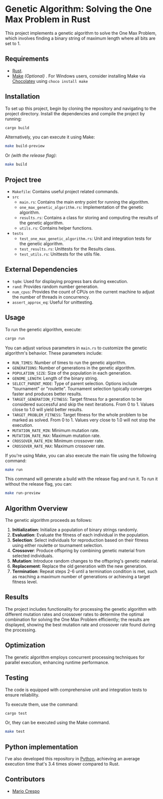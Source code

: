 
# Genetic Algorithm: Solving the One Max Problem in Rust

This project implements a genetic algorithm to solve the One Max Problem, which involves finding a binary string of maximum length where all bits are set to 1.

## Requirements
- [Rust](https://www.rust-lang.org/tools/install).
- [Make](https://www.gnu.org/software/make/) *(Optional)* . For Windows users, consider installing Make via [Chocolatey](https://chocolatey.org/install) using  `choco install make `


## Installation

To set up this project, begin by cloning the repository and navigating to the project directory. Install the dependencies and compile the project by running:
```bash
cargo build
```
Alternatively, you can execute it using Make:
```bash
make build-preview
```
Or *(with the release flag)*:
```bash
make build
```

## Project tree
- `Makefile`: Contains useful project related commands.
- `src`
    - `main.rs`: Contains the main entry point for running the algorithm.
    - `one_max_genetic_algorithm.rs`: Implementation of the genetic algorithm.
    - `results.rs`: Contains a class for storing and computing the results of the genetic algorithm.
    - `utils.rs`: Contains helper functions.
- `tests`
    - `test_one_max_genetic_algorithm.rs`: Unit and integration tests for the genetic algorithm.
    - `test_results.rs`: Unittests for the Results class.
    - `test_utils.rs`: Unittests for the utils file.

## External Dependencies
- `tqdm`: Used for displaying progress bars during execution.
- `rand`: Provides random number generation.
- `num_cpus`: Provides the count of CPUs on the current machine to adjust the number of threads in concurrency.
- `assert_approx_eq`: Useful for unittesting.

## Usage
To run the genetic algorithm, execute:
```bash
cargo run
```
You can adjust various parameters in `main.rs` to customize the genetic algorithm's behavior. These parameters include:

- `RUN_TIMES`: Number of times to run the genetic algorithm.
- `GENERATIONS`: Number of generations in the genetic algorithm.
- `POPULATION_SIZE`: Size of the population in each generation.
- `GENOME_LENGTH`: Length of the binary string.
- `SELECT_PARENT_MODE`: Type of parent selection. Options include "tournament" or "roulette". Tournament selection typically converges faster and produces better results.
- `TARGET_GENERATION_FITNESS`: Target fitness for a generation to be considered successful and skip the next iterations. From 0 to 1. Values close to 1.0 will yield better results.
- `TARGET_PROBLEM_FITNESS`: Target fitness for the whole problem to be marked as solved. From 0 to 1. Values very close to 1.0 will not stop the execution.
- `MUTATION_RATE_MIN`: Minimum mutation rate.
- `MUTATION_RATE_MAX`: Maximum mutation rate.
- `CROSSOVER_RATE_MIN`: Minimum crossover rate.
- `CROSSOVER_RATE_MAX`: Maximum crossover rate.

If you're using Make, you can also execute the main file using the following command:

```bash
make run
```
This command will generate a build with the release flag and run it. To run it without the release flag, you can:
```bash
make run-preview
```

## Algorithm Overview
The genetic algorithm proceeds as follows:

1. **Initialization**: Initialize a population of binary strings randomly.
2. **Evaluation**: Evaluate the fitness of each individual in the population.
3. **Selection**: Select individuals for reproduction based on their fitness using either roulette or tournament selection.
4. **Crossover**: Produce offspring by combining genetic material from selected individuals.
5. **Mutation**: Introduce random changes to the offspring's genetic material.
6. **Replacement**: Replace the old generation with the new generation.
7. **Termination**: Repeat steps 2-6 until a termination condition is met, such as reaching a maximum number of generations or achieving a target fitness level.

## Results
The project includes functionality for processing the genetic algorithm with different mutation rates and crossover rates to determine the optimal combination for solving the One Max Problem efficiently; the results are displayed, showing the best mutation rate and crossover rate found during the processing.

## Optimization
The genetic algorithm employs concurrent processing techniques for parallel execution, enhancing runtime performance.

## Testing
The code is equipped with comprehensive unit and integration tests to ensure reliability.

To execute them, use the command:
```bash
cargo test
```
Or, they can be executed using the Make command.
```bash
make test
```
## Python implementation
I've also developed this repository in [Python](https://github.com/mcrespoae/one-max-genetic-algorithm-python), achieving an average execution time that's 3.4 times slower compared to Rust.

## Contributors

- [Mario Crespo](https://github.com/mcrespoae)

